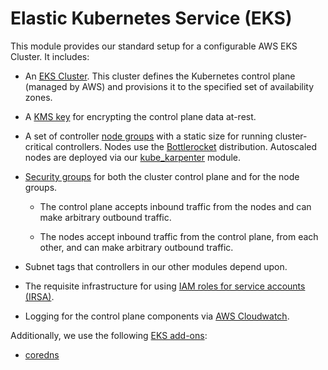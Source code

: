 # Elastic Kubernetes Service (EKS)

This module provides our standard setup for a configurable AWS EKS Cluster.
It includes:
- An [EKS Cluster](https://docs.aws.amazon.com/eks/latest/userguide/clusters.html). This cluster defines the Kubernetes control plane (managed by AWS) and provisions it to the specified set of availability zones.

- A [KMS key](https://docs.aws.amazon.com/kms/latest/developerguide/overview.html) for encrypting the control plane data at-rest.

- A set of controller [node groups](https://docs.aws.amazon.com/eks/latest/userguide/managed-node-groups.html)
  with a static size for running cluster-critical
  controllers. Nodes use the [Bottlerocket](https://bottlerocket.dev/) distribution.
  Autoscaled nodes are deployed via our [kube_karpenter](/docs/reference/infrastructure-modules/kubernetes/kube_karpenter) module.

- [Security groups](https://docs.aws.amazon.com/vpc/latest/userguide/vpc-security-groups.html)
  for both the cluster control plane and for the node groups. 

    - The control plane accepts inbound traffic from the nodes and can make arbitrary outbound traffic.
  
    - The nodes accept inbound traffic from the control plane, from each other, and can make arbitrary outbound traffic.
  
- Subnet tags that controllers in our other modules depend upon.

- The requisite infrastructure for using
  [IAM roles for service accounts (IRSA)](https://docs.aws.amazon.com/eks/latest/userguide/iam-roles-for-service-accounts.html).

- Logging for the control plane components via
  [AWS Cloudwatch](https://docs.aws.amazon.com/AmazonCloudWatch/latest/logs/Working-with-log-groups-and-streams.html).

Additionally, we use the following [EKS add-ons](https://docs.aws.amazon.com/eks/latest/userguide/eks-add-ons.html):

  - [coredns](https://docs.aws.amazon.com/eks/latest/userguide/managing-coredns.html)